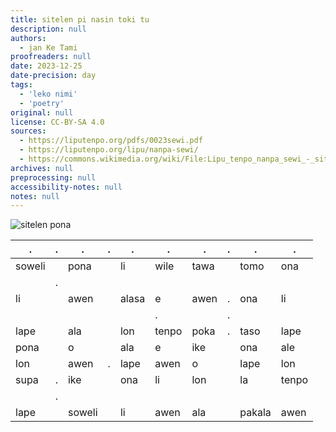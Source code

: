 ```yaml
---
title: sitelen pi nasin toki tu
description: null
authors:
  - jan Ke Tami
proofreaders: null
date: 2023-12-25
date-precision: day
tags:
  - 'leko nimi'
  - 'poetry'
original: null
license: CC-BY-SA 4.0
sources:
  - https://liputenpo.org/pdfs/0023sewi.pdf
  - https://liputenpo.org/lipu/nanpa-sewi/
  - https://commons.wikimedia.org/wiki/File:Lipu_tenpo_nanpa_sewi_-_sitelen_pi_nasin_toki_tu.png
archives: null
preprocessing: null
accessibility-notes: null
notes: null
---
```


![sitelen pona](https://upload.wikimedia.org/wikipedia/commons/0/0a/Lipu_tenpo_nanpa_sewi_-_sitelen_pi_nasin_toki_tu.png)

.|.|.|.|.|.|.|.|.|.
-|-|-|-|-|-|-|-|-|-
soweli||pona||li|wile|tawa||tomo|ona
||.|||||||
li||awen||alasa|e|awen|.|ona|li
||||||.||.|
lape||ala||lon|tenpo|poka|.|taso|lape
pona||o||ala|e|ike||ona|ale
lon||awen|.|lape|awen|o||lape|lon
supa|.|ike||ona|li|lon||la|tenpo
||.|||||||
lape||soweli||li|awen|ala||pakala|awen